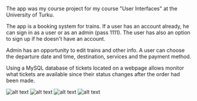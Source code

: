 
The app was my course project for my course "User Interfaces" at the University of Turku.

The app is a booking system for trains. If a user has an account already, he can sign in as a user or as an admin (pass 1111). The user has also an option to sign up if he doesn't have an account.

Admin has an opportunity to edit trains and other info. A user can choose the departure date and time, destination, services and the payment method.

Using a MySQL database of tickets located on a webpage allows monitor what tickets are available since their status changes after the order had been made.  

![alt text](https://github.com/lilja-listus/UTUtrail/blob/master/login.jpg)
![alt text](https://github.com/lilja-listus/UTUtrail/blob/master/seat_options.jpg)
![alt text](https://github.com/lilja-listus/UTUtrail/blob/master/trip_options.jpg)
![alt text](https://github.com/lilja-listus/UTUtrail/blob/master/last_page.jpg)
